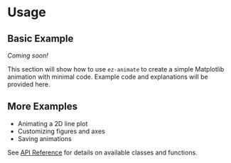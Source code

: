 # Usage

## Basic Example

_Coming soon!_

This section will show how to use `ez-animate` to create a simple Matplotlib animation with minimal code. Example code and explanations will be provided here.

## More Examples

- Animating a 2D line plot
- Customizing figures and axes
- Saving animations

See [API Reference](api.md) for details on available classes and functions.
